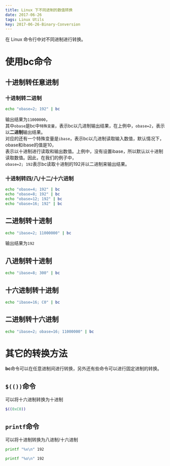 ```yaml
---
title: Linux 下不同进制的数值转换
date: 2017-06-26
tags: Linux Utils
key: 2017-06-26-Binary-Conversion
---
```


在 Linux 命令行中对不同进制进行转换。

<!--more-->

# 使用bc命令

## 十进制转任意进制

### 十进制转二进制

```zsh
echo "obase=2; 192" | bc
```

输出结果为`11000000`，  
其中`obase`是bc中`特殊变量`，表示bc以几进制输出结果，在上例中，`obase=2`，表示以**二进制**输出结果。  
对应的还有一个特殊变量是`ibase`，表示bc以几进制读取输入数值，默认情况下，obase和ibase的值是10，  
表示以十进制进行读取和输出数值。上例中，没有设置ibase，所以默认以十进制读取数值。因此，在我们的例子中，  
`obase=2; 192`表示bc读取十进制的192并以二进制来输出结果。

### 十进制转四/八/十二/十六进制

```zsh
echo "obase=4; 192" | bc
echo "obase=8; 192" | bc
echo "obase=12; 192" | bc
echo "obase=16; 192" | bc
```

## 二进制转十进制

```zsh
echo "ibase=2; 11000000" | bc
```

输出结果为`192`

## 八进制转十进制

```zsh
echo "ibase=8; 300" | bc
```

## 十六进制转十进制

```zsh
echo "ibase=16; C0" | bc
```

## 二进制转十六进制

```zsh
echo "ibase=2; obase=16; 11000000" | bc
```

# 其它的转换方法

**bc**命令可以在任意进制间进行转换，另外还有些命令可以进行固定进制的转换。  

## `$(())`命令

可以将十六进制转换为十进制

```zsh
$((0xC0))
```

## `printf`命令

可以将十进制转换为八进制/十六进制  

```zsh
printf "%x\n" 192

printf "%o\n" 192
```